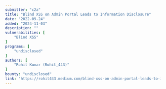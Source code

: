 ```yaml
---
submitter: "c2a"
title: "Blind XSS on Admin Portal Leads to Information Disclosure"
date: "2022-09-24"
added: "2024-11-03"
description: ""
vulnerabilities: [
    "Blind XSS"
]
programs: [
    "undisclosed"
]
authors: [
    "Rohit Kumar (Rohit_443)"
]
bounty: "undisclosed"
link: "https://rohit443.medium.com/blind-xss-on-admin-portal-leads-to-information-disclosure-121d26b2a35a"
---
```




